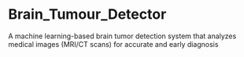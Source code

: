 # Brain_Tumour_Detector
A machine learning-based brain tumor detection system that analyzes medical images (MRI/CT scans) for accurate and early diagnosis
